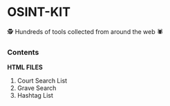 # OSINT-KIT
🕵️ Hundreds of tools collected from around the web 🕷️

### Contents
**HTML FILES**
1. Court Search List
2. Grave Search
3. Hashtag List
